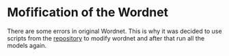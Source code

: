 # Mofification of the Wordnet


There are some errors in original Wordnet. This is why it was decided to use scripts from the [repository](https://github.com/heisand/NWN) to modify wordnet and after that run all the models again.
